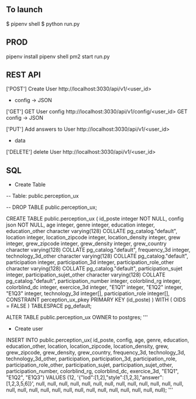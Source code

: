 ## To launch 

$ pipenv shell
$ python run.py

## PROD
pipenv install
pipenv shell
pm2 start run.py


## REST API

['POST'] Create User
http://localhost:3030/api/v1/<user_id> 
+ config -> JSON

['GET'] GET User config
http://localhost:3030/api/v1/config/<user_id> 
GET config -> JSON

['PUT'] Add answers to User
http://localhost:3030/api/v1/<user_id> 
+ data

['DELETE'] delete User
http://localhost:3030/api/v1/<user_id> 



## SQL

* Create Table

-- Table: public.perception_ux

-- DROP TABLE public.perception_ux;

CREATE TABLE public.perception_ux
(
    id_poste integer NOT NULL,
    config json NOT NULL,
    age integer,
    genre integer,
    education integer,
    education_other character varying(128) COLLATE pg_catalog."default",
    location integer,
    location_zipcode integer,
    location_density integer,
    grew integer,
    grew_zipcode integer,
    grew_density integer,
    grew_country character varying(128) COLLATE pg_catalog."default",
    frequency_3d integer,
    technology_3d_other character varying(128) COLLATE pg_catalog."default",
    participation integer,
    participation_3d integer,
    participation_role_other character varying(128) COLLATE pg_catalog."default",
    participation_sujet integer,
    participation_sujet_other character varying(128) COLLATE pg_catalog."default",
    participation_number integer,
    colorblind_rg integer,
    colorblind_dc integer,
    exercice_3d integer,
    "E1Q1" integer,
    "E1Q2" integer,
    "E1Q3" integer,
    technology_3d integer[],
    participation_role integer[],
    CONSTRAINT perception_ux_pkey PRIMARY KEY (id_poste)
)
WITH (
    OIDS = FALSE
)
TABLESPACE pg_default;

ALTER TABLE public.perception_ux
    OWNER to postgres;
'''

* Create user

INSERT INTO public.perception_ux(
	id_poste, config, age, genre, education, education_other, location, location_zipcode, location_density, grew, grew_zipcode, grew_density, grew_country, frequency_3d, technology_3d, technology_3d_other, participation, participation_3d, participation_role, participation_role_other, participation_sujet, participation_sujet_other, participation_number, colorblind_rg, colorblind_dc, exercice_3d, "E1Q1", "E1Q2", "E1Q3")
	VALUES (12, '{"lod":[1,2],"style":[1,2,3],"answer":[1,2,3,5,6]}', null, null, null, null, null, null, null, null, null, null, null, null, null, null, null, null, null, null, null, null, null, null, null, null, null, null, null);
'''

